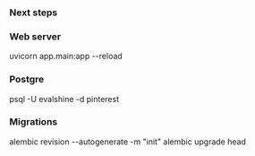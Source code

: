 ### Next steps

### Web server
uvicorn app.main:app --reload

### Postgre
psql -U evalshine -d pinterest

### Migrations
alembic revision --autogenerate -m "init"
alembic upgrade head